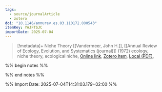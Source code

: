 ```yaml
---
tags:
  - source/journalArticle
  - zotero
doi: "10.1146/annurev.es.03.110172.000543"
itemKey: YAJFTSJC
importDate: 2025-07-04
---
```

>[!metadata]+
> Niche Theory
> [[Vandermeer, John H.]], 
> [[Annual Review of Ecology, Evolution, and Systematics (journal)]] (1972)
> ecology, niche theory, ecological niche, 
> [Online link](https://www.annualreviews.org/content/journals/10.1146/annurev.es.03.110172.000543), [Zotero Item](zotero://select/library/items/YAJFTSJC), [Local (PDF)](file://C:/Users/aburg/Documents/references/zotero/storage/6GG2D34S/Vandermeer1972_NicheTheory.pdf), 

%% begin notes %%

%% end notes %%

%% Import Date: 2025-07-04T14:31:03.179+02:00 %%
